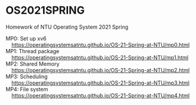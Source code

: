 # OS2021SPRING
Homework of NTU Operating System 2021 Spring

MP0: Set up xv6\
&nbsp;&nbsp;&nbsp;&nbsp;https://operatingsystemsatntu.github.io/OS-21-Spring-at-NTU/mp0.html \
MP1: Thread package\
&nbsp;&nbsp;&nbsp;&nbsp;https://operatingsystemsatntu.github.io/OS-21-Spring-at-NTU/mp1.html \
MP2: Shared Memory\
&nbsp;&nbsp;&nbsp;&nbsp;https://operatingsystemsatntu.github.io/OS-21-Spring-at-NTU/mp2.html \
MP3: Scheduling\
&nbsp;&nbsp;&nbsp;&nbsp;https://operatingsystemsatntu.github.io/OS-21-Spring-at-NTU/mp3.html \
MP4: File system\
&nbsp;&nbsp;&nbsp;&nbsp;https://operatingsystemsatntu.github.io/OS-21-Spring-at-NTU/mp4.html
